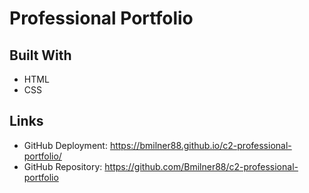 # Professional Portfolio

## Built With
* HTML
* CSS

## Links
* GitHub Deployment: https://bmilner88.github.io/c2-professional-portfolio/
* GitHub Repository: https://github.com/Bmilner88/c2-professional-portfolio